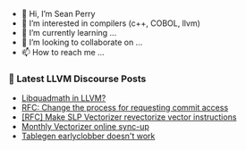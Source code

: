 - 👋 Hi, I’m Sean Perry
- 👀 I’m interested in compilers (c++, COBOL, llvm)
- 🌱 I’m currently learning ...
- 💞️ I’m looking to collaborate on ...
- 📫 How to reach me ...

<!---
s66perry/s66perry is a ✨ special ✨ repository because its `README.md` (this file) appears on your GitHub profile.
You can click the Preview link to take a look at your changes.
--->
### 📕 Latest LLVM Discourse Posts

<!-- DISCOURSE-LLVM:START -->
- [Libquadmath in LLVM?](https://discourse.llvm.org/t/libquadmath-in-llvm/80160#post_4)
- [RFC: Change the process for requesting commit access](https://discourse.llvm.org/t/rfc-change-the-process-for-requesting-commit-access/80184#post_1)
- [[RFC] Make SLP Vectorizer revectorize vector instructions](https://discourse.llvm.org/t/rfc-make-slp-vectorizer-revectorize-vector-instructions/79436#post_12)
- [Monthly Vectorizer online sync-up](https://discourse.llvm.org/t/monthly-vectorizer-online-sync-up/78978#post_4)
- [Tablegen earlyclobber doesn&#39;t work](https://discourse.llvm.org/t/tablegen-earlyclobber-doesnt-work/80183#post_1)
<!-- DISCOURSE-LLVM:END -->
